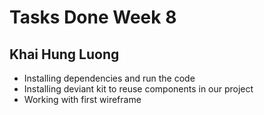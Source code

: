 # Tasks Done Week 8
## Khai Hung Luong

- Installing dependencies and run the code
- Installing deviant kit to reuse components in our project
- Working with first wireframe
